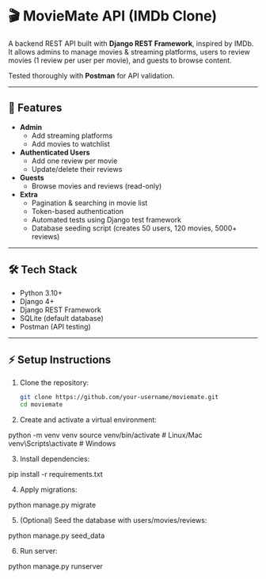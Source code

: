# 🎬 MovieMate API (IMDb Clone)

A backend REST API built with **Django REST Framework**, inspired by IMDb.
It allows admins to manage movies & streaming platforms, users to review movies (1 review per user per movie), and guests to browse content.

Tested thoroughly with **Postman** for API validation.

---

## 🚀 Features

- **Admin**
  - Add streaming platforms
  - Add movies to watchlist
- **Authenticated Users**
  - Add one review per movie
  - Update/delete their reviews
- **Guests**
  - Browse movies and reviews (read-only)
- **Extra**
  - Pagination & searching in movie list
  - Token-based authentication
  - Automated tests using Django test framework
  - Database seeding script (creates 50 users, 120 movies, 5000+ reviews)

---

## 🛠️ Tech Stack

- Python 3.10+
- Django 4+
- Django REST Framework
- SQLite (default database)
- Postman (API testing)

---

## ⚡ Setup Instructions

1. Clone the repository:
   ```bash
   git clone https://github.com/your-username/moviemate.git
   cd moviemate
2. Create and activate a virtual environment:

  python -m venv venv
  source venv/bin/activate   # Linux/Mac
  venv\Scripts\activate      # Windows


3. Install dependencies:

  pip install -r requirements.txt


4. Apply migrations:

  python manage.py migrate


5. (Optional) Seed the database with users/movies/reviews:

  python manage.py seed_data


6. Run server:

  python manage.py runserver
